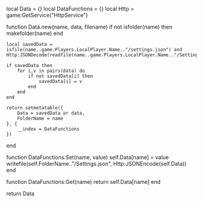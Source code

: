 local Data = {}
local DataFunctions = {}
local Http = game:GetService("HttpService")

function Data.new(name, data, filename)
	if not isfolder(name) then
		makefolder(name)
	end

    local savedData = isfile(name..game.Players.LocalPlayer.Name.."/settings.json") and Http:JSONDecode(readfile(name..game.Players.LocalPlayer.Name.."/Settings.json"))
    
    if savedData then
        for i,v in pairs(data) do
            if not savedData[i] then
                savedData[i] = v
            end
        end
    end

	return setmetatable({
		Data = savedData or data,
		FolderName = name
	}, {
		__index = DataFunctions
	})
end

function DataFunctions:Set(name, value)
	self.Data[name] = value
	writefile(self.FolderName.."/Settings.json", Http:JSONEncode(self.Data))
end

function DataFunctions:Get(name)
	return self.Data[name]
end

return Data
